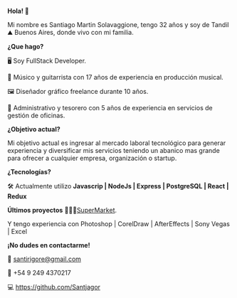 **Hola! 👋**

Mi nombre es Santiago Martin Solavaggione, tengo 32 años y soy de Tandil ⛰️ Buenos Aires, donde vivo con mi familia.

**¿Que hago?**

🖥️ Soy FullStack Developer.

🎸 Músico y guitarrista con 17 años de experiencia en producción musical.

🖼️ Diseñador gráfico freelance durante 10 años.

💼 Administrativo y tesorero con 5 años de experiencia en servicios de gestión de oficinas.

**¿Objetivo actual?**

Mi objetivo actual es ingresar al mercado laboral tecnológico para generar experiencia y diversificar mis servicios teniendo un abanico mas grande para ofrecer a cualquier empresa, organización o startup.

**¿Tecnologías?**

🛠️ Actualmente utilizo **Javascrip | NodeJs | Express | PostgreSQL | React | Redux**

**Últimos proyectos**
👨🏻‍💻[SuperMarket](https://supermarketpreview.vercel.app/).

Y tengo experiencia con Photoshop | CorelDraw | AfterEffects | Sony Vegas | Excel

**¡No dudes en contactarme!**

📧 santirigore@gmail.com

📱 +54 9 249 4370217

💻 https://github.com/Santjagor
